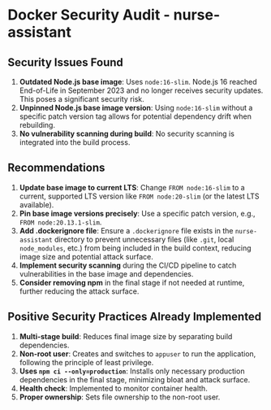 # Docker Security Audit - nurse-assistant

## Security Issues Found

1.  **Outdated Node.js base image**: Uses `node:16-slim`. Node.js 16 reached End-of-Life in September 2023 and no longer receives security updates. This poses a significant security risk.
2.  **Unpinned Node.js base image version**: Using `node:16-slim` without a specific patch version tag allows for potential dependency drift when rebuilding.
3.  **No vulnerability scanning during build**: No security scanning is integrated into the build process.

## Recommendations

1.  **Update base image to current LTS**: Change `FROM node:16-slim` to a current, supported LTS version like `FROM node:20-slim` (or the latest LTS available).
2.  **Pin base image versions precisely**: Use a specific patch version, e.g., `FROM node:20.13.1-slim`.
3.  **Add .dockerignore file**: Ensure a `.dockerignore` file exists in the `nurse-assistant` directory to prevent unnecessary files (like `.git`, local `node_modules`, etc.) from being included in the build context, reducing image size and potential attack surface.
4.  **Implement security scanning** during the CI/CD pipeline to catch vulnerabilities in the base image and dependencies.
5.  **Consider removing npm** in the final stage if not needed at runtime, further reducing the attack surface.

## Positive Security Practices Already Implemented

1.  **Multi-stage build**: Reduces final image size by separating build dependencies.
2.  **Non-root user**: Creates and switches to `appuser` to run the application, following the principle of least privilege.
3.  **Uses `npm ci --only=production`**: Installs only necessary production dependencies in the final stage, minimizing bloat and attack surface.
4.  **Health check**: Implemented to monitor container health.
5.  **Proper ownership**: Sets file ownership to the non-root user.
